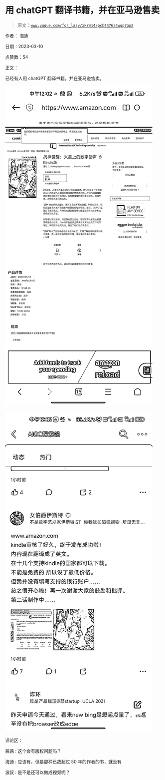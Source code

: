 # 用 chatGPT 翻译书籍，并在亚马逊售卖

> 原文：[`www.yuque.com/for_lazy/xkrm14/pcb4476z4wgp7go2`](https://www.yuque.com/for_lazy/xkrm14/pcb4476z4wgp7go2)

作者： 海迪 

日期：2023-03-10 

点赞数：54 

正文： 

已经有人用 chatGPT 翻译书籍，并在亚马逊售卖。 

![](img/690f91989dd9f9ed9aeeca30811528bf.png)  

![](img/49558ce4823e2c2977e1f021bdbc0244.png)  

评论区： 

茜茜 : 这个会有版权问题吗？ 

海迪 : 应该有，但是那种已故超过 50 年的作者的书，就没有 

波叔 : 是不是还可以做成视频呢？ 

